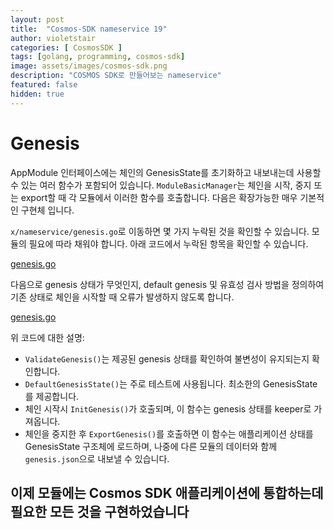 ```yaml
---
layout: post
title:  "Cosmos-SDK nameservice 19"
author: violetstair
categories: [ CosmosSDK ]
tags: [golang, programming, cosmos-sdk]
image: assets/images/cosmos-sdk.png
description: "COSMOS SDK로 만들어보는 nameservice"
featured: false
hidden: true
---
```


# Genesis

AppModule 인터페이스에는 체인의 GenesisState를 초기화하고 내보내는데 사용할 수 있는 여러 함수가 포함되어 있습니다.
`ModuleBasicManager`는 체인을 시작, 중지 또는 export할 때 각 모듈에서 이러한 함수를 호출합니다.
다음은 확장가능한 매우 기본적인 구현체 입니다.

`x/nameservice/genesis.go`로 이동하면 몇 가지 누락된 것을 확인할 수 있습니다. 모듈의 필요에 따라 채워야 합니다. 아래 코드에서 누락된 항목을 확인할 수 있습니다.

[genesis.go](https://github.com/cosmos/sdk-tutorials/blob/master/nameservice/x/nameservice/genesis.go)

다음으로 genesis 상태가 무엇인지, default genesis 및 유효성 검사 방법을 정의하여 기존 상태로 체인을 시작할 때 오류가 발생하지 않도록 합니다.

[genesis.go](https://github.com/cosmos/sdk-tutorials/blob/master/nameservice/x/nameservice/types/genesis.go)

위 코드에 대한 설명:

- `ValidateGenesis()`는 제공된 genesis 상태를 확인하여 불변성이 유지되는지 확인합니다.
- `DefaultGenesisState()`는 주로 테스트에 사용됩니다. 최소한의 GenesisState를 제공합니다.
- 체인 시작시 `InitGenesis()`가 호출되며, 이 함수는 genesis 상태를 keeper로 가져옵니다.
- 체인을 중지한 후 `ExportGenesis()`를 호출하면 이 함수는 애플리케이션 상태를 GenesisState 구조체에 로드하며, 나중에 다른 모듈의 데이터와 함께 `genesis.json`으로 내보낼 수 있습니다.

## 이제 모듈에는 Cosmos SDK 애플리케이션에 통합하는데 필요한 모든 것을 구현하었습니다
